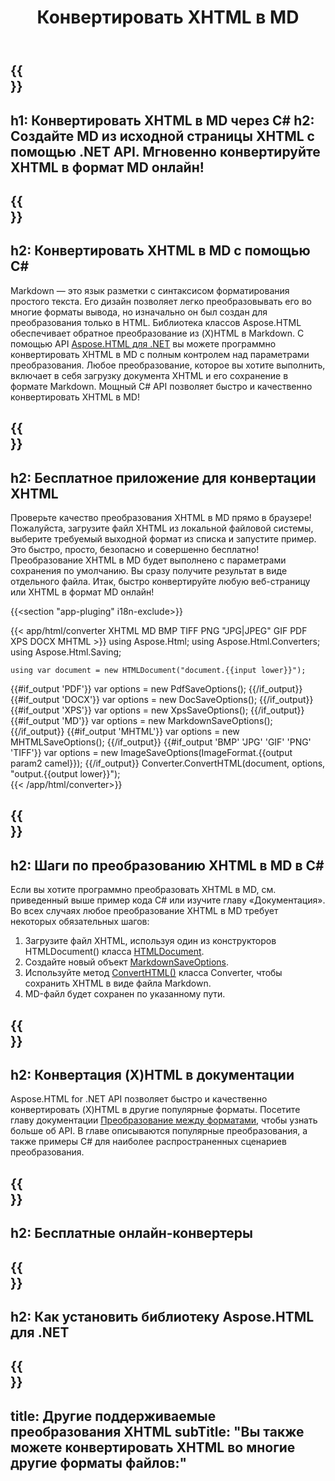 ﻿---
translation: true
template: /templates/_template-conversion-child.md
title: Конвертировать XHTML в MD
description: Преобразование XHTML в MD на C#. Легко используйте API в любом приложении .NET. Попробуйте онлайн-конвертер XHTML в MD бесплатно!
url: /net/conversion/xhtml-to-md/
family: html
platformtag: net
feature: conversion
informat: XHTML
outformat: MD
otherformats: PDF XPS DOCX GIF JPEG PNG TIFF BMP HTML MHTML
---

{{<section banner>}}
---
h1: Конвертировать XHTML в MD через C#
h2: Создайте MD из исходной страницы XHTML с помощью .NET API. Мгновенно конвертируйте XHTML в формат MD онлайн!
---

{{<section overview>}}
---
h2: Конвертировать XHTML в MD с помощью C#
---

Markdown — это язык разметки с синтаксисом форматирования простого текста. Его дизайн позволяет легко преобразовывать его во многие форматы вывода, но изначально он был создан для преобразования только в HTML. Библиотека классов Aspose.HTML обеспечивает обратное преобразование из (X)HTML в Markdown. С помощью API [Aspose.HTML для .NET](https://products.aspose.com/html/net/) вы можете программно конвертировать XHTML в MD с полным контролем над параметрами преобразования. Любое преобразование, которое вы хотите выполнить, включает в себя загрузку документа XHTML и его сохранение в формате Markdown. Мощный C# API позволяет быстро и качественно конвертировать XHTML в MD!

{{<section demos>}}
---
h2: Бесплатное приложение для конвертации XHTML
---

Проверьте качество преобразования XHTML в MD прямо в браузере! Пожалуйста, загрузите файл XHTML из локальной файловой системы, выберите требуемый выходной формат из списка и запустите пример. Это быстро, просто, безопасно и совершенно бесплатно! Преобразование XHTML в MD будет выполнено с параметрами сохранения по умолчанию. Вы сразу получите результат в виде отдельного файла. Итак, быстро конвертируйте любую веб-страницу или XHTML в формат MD онлайн!

{{<section "app-pluging" i18n-exclude>}}

{{< app/html/converter XHTML MD BMP TIFF PNG "JPG|JPEG" GIF PDF XPS DOCX MHTML >}}
using Aspose.Html;
using Aspose.Html.Converters;
using Aspose.Html.Saving;

    using var document = new HTMLDocument("document.{{input lower}}");
{{#if_output 'PDF'}}
    var options = new PdfSaveOptions();
{{/if_output}}
{{#if_output 'DOCX'}}
    var options = new DocSaveOptions();
{{/if_output}}
{{#if_output 'XPS'}}
    var options = new XpsSaveOptions();
{{/if_output}}
{{#if_output 'MD'}}
    var options = new MarkdownSaveOptions();
{{/if_output}}
{{#if_output 'MHTML'}}
    var options = new MHTMLSaveOptions();
{{/if_output}}
{{#if_output 'BMP' 'JPG' 'GIF' 'PNG' 'TIFF'}}
    var options = new ImageSaveOptions(ImageFormat.{{output param2 camel}});
{{/if_output}}
    Converter.ConvertHTML(document, options, "output.{{output lower}}");   
{{< /app/html/converter>}} 


{{<section steps>}}
---
h2: Шаги по преобразованию XHTML в MD в C#
---

Если вы хотите программно преобразовать XHTML в MD, см. приведенный выше пример кода C# или изучите главу «Документация». Во всех случаях любое преобразование XHTML в MD требует некоторых обязательных шагов:
1. Загрузите файл XHTML, используя один из конструкторов HTMLDocument() класса [HTMLDocument](https://reference.aspose.com/html/net/aspose.html/htmldocument).
1. Создайте новый объект [MarkdownSaveOptions](https://reference.aspose.com/html/net/aspose.html.saving/markdownsaveoptions).
1. Используйте метод [ConvertHTML()](https://reference.aspose.com/html/net/aspose.html.converters/converter/converthtml/) класса Converter, чтобы сохранить XHTML в виде файла Markdown.
1. MD-файл будет сохранен по указанному пути.


{{<section documentation>}}
---
h2: Конвертация (X)HTML в документации
---

Aspose.HTML for .NET API позволяет быстро и качественно конвертировать (X)HTML в другие популярные форматы. Посетите главу документации <a href="https://docs.aspose.com/html/net/converting-between-formats/" target="_blank">Преобразование между форматами</a>, чтобы узнать больше об API. В главе описываются популярные преобразования, а также примеры C# для наиболее распространенных сценариев преобразования.

{{<section online-converters>}}
---
h2: Бесплатные онлайн-конвертеры
---

{{<section get-started>}}
---
h2: Как установить библиотеку Aspose.HTML для .NET
---

{{<section other-conversions>}}
---
title: Другие поддерживаемые преобразования XHTML
subTitle: "Вы также можете конвертировать XHTML во многие другие форматы файлов:"
---
